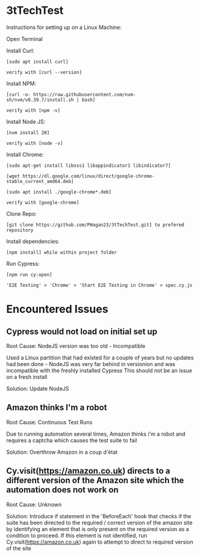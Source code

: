 # 3tTechTest

Instructions for setting up on a Linux Machine:

Open Terminal

Install Curl:

	[sudo apt install curl]
	
	verify with [curl --version]
	
Install NPM:

	[curl -o- https://raw.githubusercontent.com/nvm-sh/nvm/v0.39.7/install.sh | bash]
	
	verify with [npm -v]
	
Install Node JS:

	[nvm install 20]
	
	verify with [node -v]
	
Install Chrome:

	[sudo apt-get install libxss1 libappindicator1 libindicator7]
	
	[wget https://dl.google.com/linux/direct/google-chrome-stable_current_amd64.deb]
	
	[sudo apt install ./google-chrome*.deb]
	
	verify with [google-chrome]

Clone Repo:

	[git clone https://github.com/PHagan23/3tTechTest.git] to prefered repository
	
Install dependencies:

	[npm install] while within project folder
	
Run Cypress:

	[npm run cy:open]
	
	'E2E Testing' > 'Chrome' > 'Start E2E Testing in Chrome' > spec.cy.js



# Encountered Issues

## Cypress would not load on initial set up

Root Cause: NodeJS version was too old - Incompatible

Used a Linux partition that had existed for a couple of years but no updates had been done - NodeJS was very far behind in versionion and was incompatible with the freshly installed Cypress
This should not be an issue on a fresh install

Solution: Update NodeJS

## Amazon thinks I'm a robot

Root Cause: Continuous Test Runs

Due to running automation several times, Amazon thinks i'm a robot and requires a captcha which causes the test suite to fail

Solution: Overthrow Amazon in a coup d'état

## Cy.visit(https://amazon.co.uk) directs to a different version of the Amazon site which the automation does not work on

Root Cause: Unknown

Solution: Introduce if statement in the 'BeforeEach' hook that checks if the suite has been directed to the required / correct version of the amazon site by identifying an element that is only present on the required version as a condition to proceed. If this element is not identified, run Cy.visit(https://amazon.co.uk) again to attempt to direct to required version of the site
